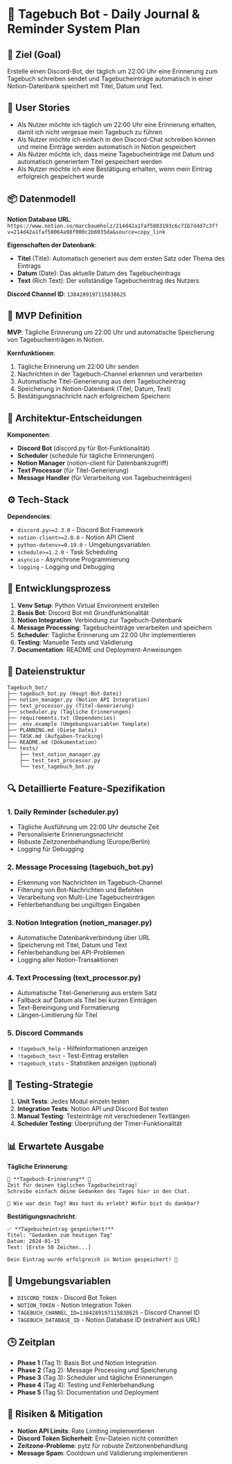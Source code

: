 # 📔 Tagebuch Bot - Daily Journal & Reminder System Plan

## 🎯 Ziel (Goal)
Erstelle einen Discord-Bot, der täglich um 22:00 Uhr eine Erinnerung zum Tagebuch schreiben sendet und Tagebucheinträge automatisch in einer Notion-Datenbank speichert mit Titel, Datum und Text.

## 👤 User Stories
- Als Nutzer möchte ich täglich um 22:00 Uhr eine Erinnerung erhalten, damit ich nicht vergesse mein Tagebuch zu führen
- Als Nutzer möchte ich einfach in den Discord-Chat schreiben können und meine Einträge werden automatisch in Notion gespeichert
- Als Nutzer möchte ich, dass meine Tagebucheinträge mit Datum und automatisch generiertem Titel gespeichert werden
- Als Nutzer möchte ich eine Bestätigung erhalten, wenn mein Eintrag erfolgreich gespeichert wurde

## 📦 Datenmodell
**Notion Database URL**: `https://www.notion.so/marcbaumholz/214d42a1faf5803193c6c71b7d4d7c3f?v=214d42a1faf58064a98f000c2b6035da&source=copy_link`

**Eigenschaften der Datenbank**:
- **Titel** (Title): Automatisch generiert aus dem ersten Satz oder Thema des Eintrags
- **Datum** (Date): Das aktuelle Datum des Tagebucheintrags
- **Text** (Rich Text): Der vollständige Tagebucheintrag des Nutzers

**Discord Channel ID**: `1384289197115838625`

## 🔪 MVP Definition
**MVP**: Tägliche Erinnerung um 22:00 Uhr und automatische Speicherung von Tagebucheinträgen in Notion.

**Kernfunktionen**:
1. Tägliche Erinnerung um 22:00 Uhr senden
2. Nachrichten in der Tagebuch-Channel erkennen und verarbeiten
3. Automatische Titel-Generierung aus dem Tagebucheintrag
4. Speicherung in Notion-Datenbank (Titel, Datum, Text)
5. Bestätigungsnachricht nach erfolgreichem Speichern

## 🧱 Architektur-Entscheidungen
**Komponenten**:
- **Discord Bot** (discord.py für Bot-Funktionalität)
- **Scheduler** (schedule für tägliche Erinnerungen)
- **Notion Manager** (notion-client für Datenbankzugriff)
- **Text Processor** (für Titel-Generierung)
- **Message Handler** (für Verarbeitung von Tagebucheinträgen)

## ⚙️ Tech-Stack
**Dependencies**:
- `discord.py>=2.3.0` - Discord Bot Framework
- `notion-client>=2.0.0` - Notion API Client
- `python-dotenv>=0.19.0` - Umgebungsvariablen
- `schedule>=1.2.0` - Task Scheduling
- `asyncio` - Asynchrone Programmierung
- `logging` - Logging und Debugging

## 🚀 Entwicklungsprozess
1. **Venv Setup**: Python Virtual Environment erstellen
2. **Basis Bot**: Discord Bot mit Grundfunktionalität
3. **Notion Integration**: Verbindung zur Tagebuch-Datenbank
4. **Message Processing**: Tagebucheinträge verarbeiten und speichern
5. **Scheduler**: Tägliche Erinnerung um 22:00 Uhr implementieren
6. **Testing**: Manuelle Tests und Validierung
7. **Documentation**: README und Deployment-Anweisungen

## 📝 Dateienstruktur
```
Tagebuch_bot/
├── tagebuch_bot.py (Haupt-Bot-Datei)
├── notion_manager.py (Notion API Integration)
├── text_processor.py (Titel-Generierung)
├── scheduler.py (Tägliche Erinnerungen)
├── requirements.txt (Dependencies)
├── .env.example (Umgebungsvariablen Template)
├── PLANNING.md (Diese Datei)
├── TASK.md (Aufgaben-Tracking)
├── README.md (Dokumentation)
└── tests/
    ├── test_notion_manager.py
    ├── test_text_processor.py
    └── test_tagebuch_bot.py
```

## 🔍 Detaillierte Feature-Spezifikation

### 1. Daily Reminder (scheduler.py)
- Tägliche Ausführung um 22:00 Uhr deutsche Zeit
- Personalisierte Erinnerungsnachricht
- Robuste Zeitzonenbehandlung (Europe/Berlin)
- Logging für Debugging

### 2. Message Processing (tagebuch_bot.py)
- Erkennung von Nachrichten im Tagebuch-Channel
- Filterung von Bot-Nachrichten und Befehlen
- Verarbeitung von Multi-Line Tagebucheinträgen
- Fehlerbehandlung bei ungültigen Eingaben

### 3. Notion Integration (notion_manager.py)
- Automatische Datenbankverbindung über URL
- Speicherung mit Titel, Datum und Text
- Fehlerbehandlung bei API-Problemen
- Logging aller Notion-Transaktionen

### 4. Text Processing (text_processor.py)
- Automatische Titel-Generierung aus erstem Satz
- Fallback auf Datum als Titel bei kurzen Einträgen
- Text-Bereinigung und Formatierung
- Längen-Limitierung für Titel

### 5. Discord Commands
- `!tagebuch_help` - Hilfeinformationen anzeigen
- `!tagebuch_test` - Test-Eintrag erstellen
- `!tagebuch_stats` - Statistiken anzeigen (optional)

## 🧪 Testing-Strategie
1. **Unit Tests**: Jedes Modul einzeln testen
2. **Integration Tests**: Notion API und Discord Bot testen
3. **Manual Testing**: Testeinträge mit verschiedenen Textlängen
4. **Scheduler Testing**: Überprüfung der Timer-Funktionalität

## 📊 Erwartete Ausgabe
**Tägliche Erinnerung**:
```
📔 **Tagebuch-Erinnerung** 📔
Zeit für deinen täglichen Tagebucheintrag! 
Schreibe einfach deine Gedanken des Tages hier in den Chat.

💭 Wie war dein Tag? Was hast du erlebt? Wofür bist du dankbar?
```

**Bestätigungsnachricht**:
```
✅ **Tagebucheintrag gespeichert!**
Titel: "Gedanken zum heutigen Tag"
Datum: 2024-01-15
Text: [Erste 50 Zeichen...]

Dein Eintrag wurde erfolgreich in Notion gespeichert! 📝
```

## 🔐 Umgebungsvariablen
- `DISCORD_TOKEN` - Discord Bot Token 
- `NOTION_TOKEN` - Notion Integration Token
- `TAGEBUCH_CHANNEL_ID=1384289197115838625` - Discord Channel ID
- `TAGEBUCH_DATABASE_ID` - Notion Database ID (extrahiert aus URL)

## 🕒 Zeitplan
- **Phase 1** (Tag 1): Basis Bot und Notion Integration
- **Phase 2** (Tag 2): Message Processing und Speicherung  
- **Phase 3** (Tag 3): Scheduler und tägliche Erinnerungen
- **Phase 4** (Tag 4): Testing und Fehlerbehandlung
- **Phase 5** (Tag 5): Documentation und Deployment

## 🚨 Risiken & Mitigation
- **Notion API Limits**: Rate Limiting implementieren
- **Discord Token Sicherheit**: Env-Dateien nicht committen
- **Zeitzone-Probleme**: pytz für robuste Zeitzonenbehandlung
- **Message Spam**: Cooldown und Validierung implementieren 